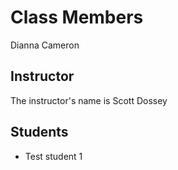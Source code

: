 # Class Members

Dianna Cameron

## Instructor

The instructor's name is Scott Dossey

## Students

* Test student 1
